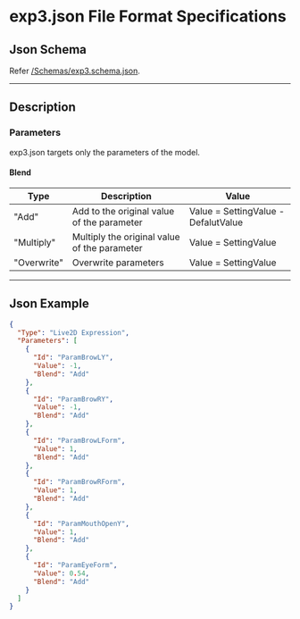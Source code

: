 # exp3.json File Format Specifications

## Json Schema

Refer [/Schemas/exp3.schema.json](/Schemas/exp3.schema.json).

---

## Description

### Parameters

exp3.json targets only the parameters of the model.

#### Blend

| Type | Description | Value |
| - | - | - |
| "Add" | Add to the original value of the parameter | Value = SettingValue - DefalutValue |
| "Multiply" | Multiply the original value of the parameter | Value = SettingValue |
| "Overwrite" | Overwrite parameters | Value = SettingValue |

---

## Json Example

```json
{
  "Type": "Live2D Expression",
  "Parameters": [
    {
      "Id": "ParamBrowLY",
      "Value": -1,
      "Blend": "Add"
    },
    {
      "Id": "ParamBrowRY",
      "Value": -1,
      "Blend": "Add"
    },
    {
      "Id": "ParamBrowLForm",
      "Value": 1,
      "Blend": "Add"
    },
    {
      "Id": "ParamBrowRForm",
      "Value": 1,
      "Blend": "Add"
    },
    {
      "Id": "ParamMouthOpenY",
      "Value": 1,
      "Blend": "Add"
    },
    {
      "Id": "ParamEyeForm",
      "Value": 0.54,
      "Blend": "Add"
    }
  ]
}
```
